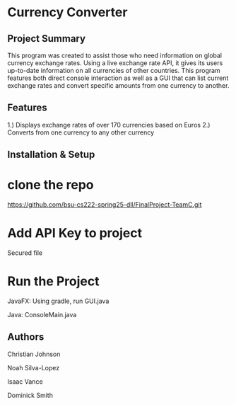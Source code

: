 # Currency Converter
## Project Summary
This program was created to assist those who need information on global currency exchange rates. Using a live exchange rate API, it gives its users up-to-date information on all currencies of other countries. This program features both direct console interaction as well as a GUI that can list current exchange rates and convert specific amounts from one currency to another. 

## Features
1.) Displays exchange rates of over 170 currencies based on Euros
2.) Converts from one currency to any other currency

## Installation & Setup
# clone the repo
https://github.com/bsu-cs222-spring25-dll/FinalProject-TeamC.git

# Add API Key to project
Secured file 

# Run the Project
JavaFX: Using gradle, run GUI.java

Java: ConsoleMain.java

## Authors
Christian Johnson

Noah Silva-Lopez

Isaac Vance

Dominick Smith
